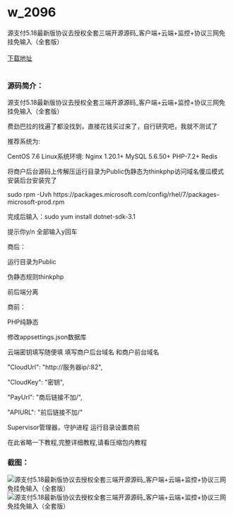 # w_2096
源支付5.18最新版协议去授权全套三端开源源码_客户端+云端+监控+协议三网免挂免输入（全套版）
<br/></br>
[下载地址](https://www.uuid2.com/2096.html "下载地址")
<br/></br>
<h3>源码简介：</h3>
<p>源支付5.18最新版协议去授权全套三端开源源码_客户端+云端+监控+协议三网免挂免输入（全套版）<p>
<p>费劲巴拉的找遍了都没找到，直接花钱买过来了，自行研究吧，我就不测试了<p>
<p>推荐系统为:<p>
<p>CentOS 7.6 Linux系统环境: Nginx 1.20.1+ MySQL 5.6.50+ PHP-7.2+ Redis<p>
<p>将商户后台源码上传解压运行目录为Public伪静态为thinkphp访问域名傻瓜模式安装后台安装完了<p>
<p>sudo rpm -Uvh https://packages.microsoft.com/config/rhel/7/packages-microsoft-prod.rpm<p>
<p>完成后输入：sudo yum install dotnet-sdk-3.1<p>
<p>提示你y/n 全部输入y回车<p>
<p>商后：<p>
<p>运行目录为Public<p>
<p>伪静态规则thinkphp<p>
<p>前后端分离<p>
<p>商前：<p>
<p>PHP纯静态<p>
<p>修改appsettings.json数据库<p>
<p>云端密钥填写随便填  填写商户后台域名 和商户前台域名<p>
<p>    "CloudUrl": "http://服务器ip/:82",<p>
<p>    "CloudKey": "密钥",<p>
<p>    "PayUrl": "商后链接不加/",<p>
<p>    "APIURL": "前后链接不加/"<p>
<p>Supervisor管理器，守护进程 运行目录设置商前<p>
<p>在此省略一下教程,完整详细教程,请看压缩包内教程<p>
<h3>截图：</h3>
<img src="https://www.uuid2.com/wp-content/uploads/img/202204/8500cb4134.png" alt="源支付5.18最新版协议去授权全套三端开源源码_客户端+云端+监控+协议三网免挂免输入（全套版）"><img src="https://www.uuid2.com/wp-content/uploads/img/202204/4409fec567.png" alt="源支付5.18最新版协议去授权全套三端开源源码_客户端+云端+监控+协议三网免挂免输入（全套版）">
